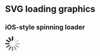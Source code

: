 # SVG loading graphics

## iOS-style spinning loader

![iOS-style spinning loader](ios-spinner.svg)
